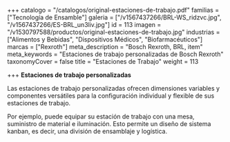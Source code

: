 +++
catalogo = "/catalogos/original-estaciones-de-trabajo.pdf"
familias = ["Tecnología de Ensamble"]
galeria = ["/v1567437266/BRL-WS_ridzvc.jpg", "/v1567437266/ES-BRL_un3liv.jpg"]
id = 113
imagen = "/v1530797588/productos/original-estaciones-de-trabajo.jpg"
industrias = ["Alimentos y Bebidas", "Dispositivos Médicos", "Biofarmacéuticos"]
marcas = ["Rexroth"]
meta_description = "Bosch Rexroth, BRL, item"
meta_keywords = "Estaciones de trabajo personalizadas de Bosch Rexroth"
taxonomyCover = false
title = "Estaciones de Trabajo"
weight = 113

+++
**Estaciones de trabajo personalizadas**

Las estaciones de trabajo personalizadas ofrecen dimensiones variables y componentes versátiles para la configuración individual y flexible de sus estaciones de trabajo.

Por ejemplo, puede equipar su estación de trabajo con una mesa, suministro de material e iluminación. Esto permite un diseño de sistema kanban, es decir, una división de ensamblaje y logística.